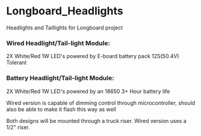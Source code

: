 # Longboard_Headlights
Headlights and Taillights for Longboard project

### Wired Headlight/Tail-light Module:

2X White/Red 1W LED's powered by E-board battery pack
12S(50.4V) Tolerant

### Battery Headlight/Tail-light Module:

2X White/Red 1W LED's powered by an 18650
3+ Hour battery life

Wired version is capable of dimming control through microcontroller, should also be able to make it flash this way as well

Both designs will be mounted through a truck riser. Wired version uses a 1/2" riser.
